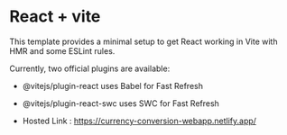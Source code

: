 # React + vite

This template provides a minimal setup to get React working in Vite with HMR and some ESLint rules.

Currently, two official plugins are available:

- @vitejs/plugin-react uses Babel for Fast Refresh

- @vitejs/plugin-react-swc uses SWC for Fast Refresh

- Hosted Link : https://currency-conversion-webapp.netlify.app/

